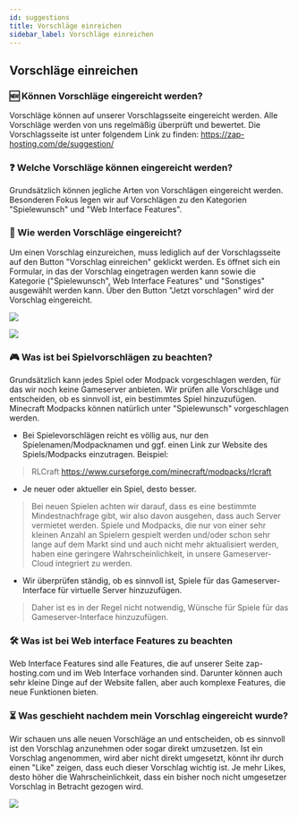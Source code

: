 ```yaml
---
id: suggestions
title: Vorschläge einreichen
sidebar_label: Vorschläge einreichen
---
```

## Vorschläge einreichen
### 🆕 Können Vorschläge eingereicht werden?
Vorschläge können auf unserer Vorschlagsseite eingereicht werden. Alle Vorschläge werden von uns regelmäßig überprüft und bewertet. Die Vorschlagsseite ist unter folgendem Link zu finden:
https://zap-hosting.com/de/suggestion/

### ❓ Welche Vorschläge können eingereicht werden?
Grundsätzlich können jegliche Arten von Vorschlägen eingereicht werden. Besonderen Fokus legen wir auf Vorschlägen zu den Kategorien "Spielewunsch" und "Web Interface Features".

### 🧾 Wie werden Vorschläge eingereicht?
Um einen Vorschlag einzureichen, muss lediglich auf der Vorschlagsseite auf den Button "Vorschlag einreichen" geklickt werden. Es öffnet sich ein Formular, in das der Vorschlag eingetragen werden kann sowie die Kategorie ("Spielewunsch", Web Interface Features" und "Sonstiges" ausgewählt werden kann. Über den Button "Jetzt vorschlagen" wird der Vorschlag eingereicht.

![](https://screensaver01.zap-hosting.com/index.php/apps/files_sharing/publicpreview/rxX8WJ6a7onBXM4?x=1921&y=602&a=true&file=msedge_XT55hWykqQ.png&scalingup=0)

![](https://screensaver01.zap-hosting.com/index.php/apps/files_sharing/publicpreview/8spmawdNXoF3fDg?x=1921&y=602&a=true&file=msedge_SVOqYSujUC.png&scalingup=0)

### 🎮 Was ist bei Spielvorschlägen zu beachten?
Grundsätzlich kann jedes Spiel oder Modpack vorgeschlagen werden, für das wir noch keine Gameserver anbieten. Wir prüfen alle Vorschläge und entscheiden, ob es sinnvoll ist, ein bestimmtes Spiel hinzuzufügen. Minecraft Modpacks können natürlich unter "Spielewunsch" vorgeschlagen werden.
* Bei Spielevorschlägen reicht es völlig aus, nur den Spielenamen/Modpacknamen und ggf. einen Link zur Website des Spiels/Modpacks einzutragen. Beispiel:
> RLCraft
> https://www.curseforge.com/minecraft/modpacks/rlcraft
* Je neuer oder aktueller ein Spiel, desto besser.
> Bei neuen Spielen achten wir darauf, dass es eine bestimmte Mindestnachfrage gibt, wir also davon ausgehen, dass auch Server vermietet werden. Spiele und Modpacks, die nur von einer sehr kleinen Anzahl an Spielern gespielt werden und/oder schon sehr lange auf dem Markt sind und auch nicht mehr aktualisiert werden, haben eine geringere Wahrscheinlichkeit, in unsere Gameserver-Cloud integriert zu werden.
* Wir überprüfen ständig, ob es sinnvoll ist, Spiele für das Gameserver-Interface für virtuelle Server hinzuzufügen.
> Daher ist es in der Regel nicht notwendig, Wünsche für Spiele für das Gameserver-Interface hinzuzufügen.

### 🛠️ Was ist bei Web interface Features zu beachten
Web Interface Features sind alle Features, die auf unserer Seite zap-hosting.com und im Web Interface vorhanden sind. Darunter können auch sehr kleine Dinge auf der Website fallen, aber auch komplexe Features, die neue Funktionen bieten.

### ⏳ Was geschieht nachdem mein Vorschlag eingereicht wurde?
Wir schauen uns alle neuen Vorschläge an und entscheiden, ob es sinnvoll ist den Vorschlag anzunehmen oder sogar direkt umzusetzen. Ist ein Vorschlag angenommen, wird aber nicht direkt umgesetzt, könnt ihr durch einen "Like" zeigen, dass euch dieser Vorschlag wichtig ist. Je mehr Likes, desto höher die Wahrscheinlichkeit, dass ein bisher noch nicht umgesetzer Vorschlag in Betracht gezogen wird.

![](https://screensaver01.zap-hosting.com/index.php/apps/files_sharing/publicpreview/fzq7J6wJTSb6Q9k?x=1921&y=602&a=true&file=msedge_ulAi6W6n01.png&scalingup=0)

